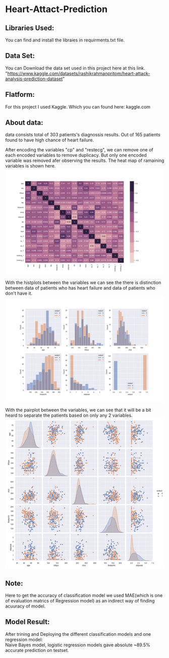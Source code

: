 # Heart-Attact-Prediction








## Libraries Used:  
  
You can find and install the libraies in requirments.txt file.   









## Data Set:  
  
You can Download the data set used in this project here at this link.  
"https://www.kaggle.com/datasets/rashikrahmanpritom/heart-attack-analysis-prediction-dataset"  








## Flatform:  
  
For this project I used Kaggle. Which you can found here: kaggle.com  









## About data:  

data consists total of 303 patients's diagnossis results. Out of 165 patients found to have high chance of heart failure.  



After encoding the variables "cp" and "restecg", we can remove one of each encoded variables to remove duplicacy. But only one encoded variable was removed afer observing the results. The heat map of ramaining variables is shown here.  
![Heatmap-after-processing](https://github.com/balajiabcd/Heart-Attact-Prediction/blob/main/images/before.png)  


With the histplots between the variables we can see the there is distinction between data of patients who has heart failure and data of patients who don't have it.  
![Histplot](https://github.com/balajiabcd/Heart-Attact-Prediction/blob/main/images/histplot.png)  


With the pairplot between the variables, we can see that it will be a bit heard to separate the patients based on only any 2 variables.
![Scattereplot](https://github.com/balajiabcd/Heart-Attact-Prediction/blob/main/images/pairplot.png)












## Note:  
Here to get the accuracy of classification model we used MAE(which is one of evaluation matrics of Regression model) as an indirect way of finding acuuracy of model.  












## Model Result:  


After trining and Deploying the different classification models and one regression model:  
Naive Bayes model, logistic regression models gave absolute ~89.5% accurate prediction on testset.  

 











